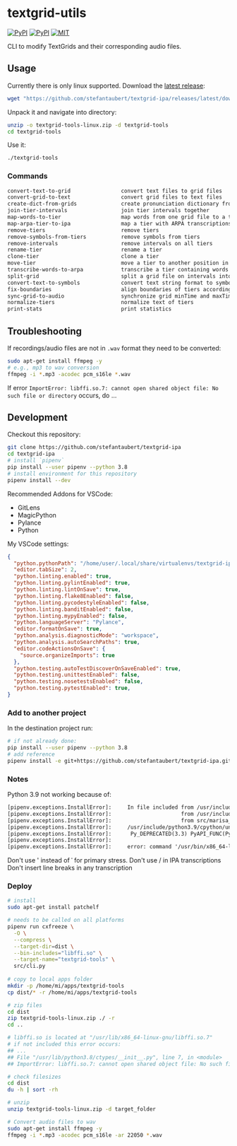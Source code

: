 # textgrid-utils

[![PyPI](https://img.shields.io/pypi/v/textgrid-utils.svg)](https://pypi.python.org/pypi/textgrid-utils)
[![PyPI](https://img.shields.io/pypi/pyversions/textgrid-utils.svg)](https://pypi.python.org/pypi/textgrid-utils)
[![MIT](https://img.shields.io/github/license/stefantaubert/textgrid-ipa.svg)](https://github.com/stefantaubert/textgrid-ipa/blob/main/LICENSE)

CLI to modify TextGrids and their corresponding audio files.

## Usage

Currently there is only linux supported.
Download the [latest release](https://github.com/stefantaubert/textgrid-ipa/releases):

```sh
wget "https://github.com/stefantaubert/textgrid-ipa/releases/latest/download/textgrid-tools-linux.zip" -N
```

Unpack it and navigate into directory:

```sh
unzip -o textgrid-tools-linux.zip -d textgrid-tools
cd textgrid-tools
```

Use it:

```sh
./textgrid-tools
```

### Commands

```txt
convert-text-to-grid                convert text files to grid files
convert-grid-to-text                convert grid files to text files
create-dict-from-grids              create pronunciation dictionary from multiple grid files
join-tier-intervals                 join tier intervals together
map-words-to-tier                   map words from one grid file to a tier in another grid file
map-arpa-tier-to-ipa                map a tier with ARPA transcriptions to IPA
remove-tiers                        remove tiers
remove-symbols-from-tiers           remove symbols from tiers
remove-intervals                    remove intervals on all tiers
rename-tier                         rename a tier
clone-tier                          clone a tier
move-tier                           move a tier to another position in the grid
transcribe-words-to-arpa            transcribe a tier containing words with help of a pronunciation dictionary to ARPA
split-grid                          split a grid file on intervals into multiple grid files (incl. audio files)
convert-text-to-symbols             convert text string format to symbol string format
fix-boundaries                      align boundaries of tiers according to a reference tier
sync-grid-to-audio                  synchronize grid minTime and maxTime according to the corresponding audio file
normalize-tiers                     normalize text of tiers
print-stats                         print statistics
```

## Troubleshooting

If recordings/audio files are not in `.wav` format they need to be converted:

```sh
sudo apt-get install ffmpeg -y
# e.g., mp3 to wav conversion
ffmpeg -i *.mp3 -acodec pcm_s16le *.wav
```

If error `ImportError: libffi.so.7: cannot open shared object file: No such file or directory` occurs, do ...

## Development

Checkout this repository:

```sh
git clone https://github.com/stefantaubert/textgrid-ipa
cd textgrid-ipa
# install `pipenv`
pip install --user pipenv --python 3.8
# install environment for this repository
pipenv install --dev
```

Recommended Addons for VSCode:

- GitLens
- MagicPython
- Pylance
- Python

My VSCode settings:

```json
{
  "python.pythonPath": "/home/user/.local/share/virtualenvs/textgrid-ipa-...",
  "editor.tabSize": 2,
  "python.linting.enabled": true,
  "python.linting.pylintEnabled": true,
  "python.linting.lintOnSave": true,
  "python.linting.flake8Enabled": false,
  "python.linting.pycodestyleEnabled": false,
  "python.linting.banditEnabled": false,
  "python.linting.mypyEnabled": false,
  "python.languageServer": "Pylance",
  "editor.formatOnSave": true,
  "python.analysis.diagnosticMode": "workspace",
  "python.analysis.autoSearchPaths": true,
  "editor.codeActionsOnSave": {
    "source.organizeImports": true
  },
  "python.testing.autoTestDiscoverOnSaveEnabled": true,
  "python.testing.unittestEnabled": false,
  "python.testing.nosetestsEnabled": false,
  "python.testing.pytestEnabled": true,
}
```

### Add to another project

In the destination project run:

```sh
# if not already done:
pip install --user pipenv --python 3.8
# add reference
pipenv install -e git+https://github.com/stefantaubert/textgrid-ipa.git@main#egg=textgrid_tools
```

### Notes

Python 3.9 not working because of:

```txt
[pipenv.exceptions.InstallError]:     In file included from /usr/include/python3.9/unicodeobject.h:1026:0,
[pipenv.exceptions.InstallError]:                      from /usr/include/python3.9/Python.h:97,
[pipenv.exceptions.InstallError]:                      from src/marisa_trie.cpp:4:
[pipenv.exceptions.InstallError]:     /usr/include/python3.9/cpython/unicodeobject.h:551:42: note: declared here
[pipenv.exceptions.InstallError]:      Py_DEPRECATED(3.3) PyAPI_FUNC(PyObject*) PyUnicode_FromUnicode(
[pipenv.exceptions.InstallError]:                                               ^~~~~~~~~~~~~~~~~~~~~
[pipenv.exceptions.InstallError]:     error: command '/usr/bin/x86_64-linux-gnu-gcc' failed with exit code 1
```

Don't use ' instead of ˈ for primary stress.
Don't use / in IPA transcriptions
Don't insert line breaks in any transcription

### Deploy

```sh
# install
sudo apt-get install patchelf

# needs to be called on all platforms
pipenv run cxfreeze \
  -O \
  --compress \
  --target-dir=dist \
  --bin-includes="libffi.so" \
  --target-name="textgrid-tools" \
  src/cli.py
  
# copy to local apps folder
mkdir -p /home/mi/apps/textgrid-tools
cp dist/* -r /home/mi/apps/textgrid-tools

# zip files
cd dist
zip textgrid-tools-linux.zip ./ -r
cd ..

# libffi.so is located at "/usr/lib/x86_64-linux-gnu/libffi.so.7"
# if not included this error occurs:
## ...
## File "/usr/lib/python3.8/ctypes/__init__.py", line 7, in <module>
## ImportError: libffi.so.7: cannot open shared object file: No such file or directory

# check filesizes
cd dist
du -h | sort -rh

# unzip
unzip textgrid-tools-linux.zip -d target_folder
```

```sh
# Convert audio files to wav
sudo apt-get install ffmpeg -y
ffmpeg -i *.mp3 -acodec pcm_s16le -ar 22050 *.wav
```
